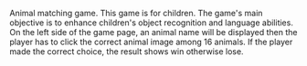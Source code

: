 Animal matching game. 
This game is for children. The game's main objective is to enhance
children's object recognition and language abilities. On the left side of the game page, an
animal name will be displayed then the player has to click the correct animal image among 16
animals. If the player made the correct choice, the result shows win otherwise lose.
